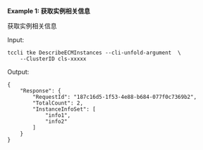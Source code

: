 **Example 1: 获取实例相关信息**

获取实例相关信息

Input: 

```
tccli tke DescribeECMInstances --cli-unfold-argument  \
    --ClusterID cls-xxxxx
```

Output: 
```
{
    "Response": {
        "RequestId": "187c16d5-1f53-4e88-b684-077f0c7369b2",
        "TotalCount": 2,
        "InstanceInfoSet": [
            "info1",
            "info2"
        ]
    }
}
```

